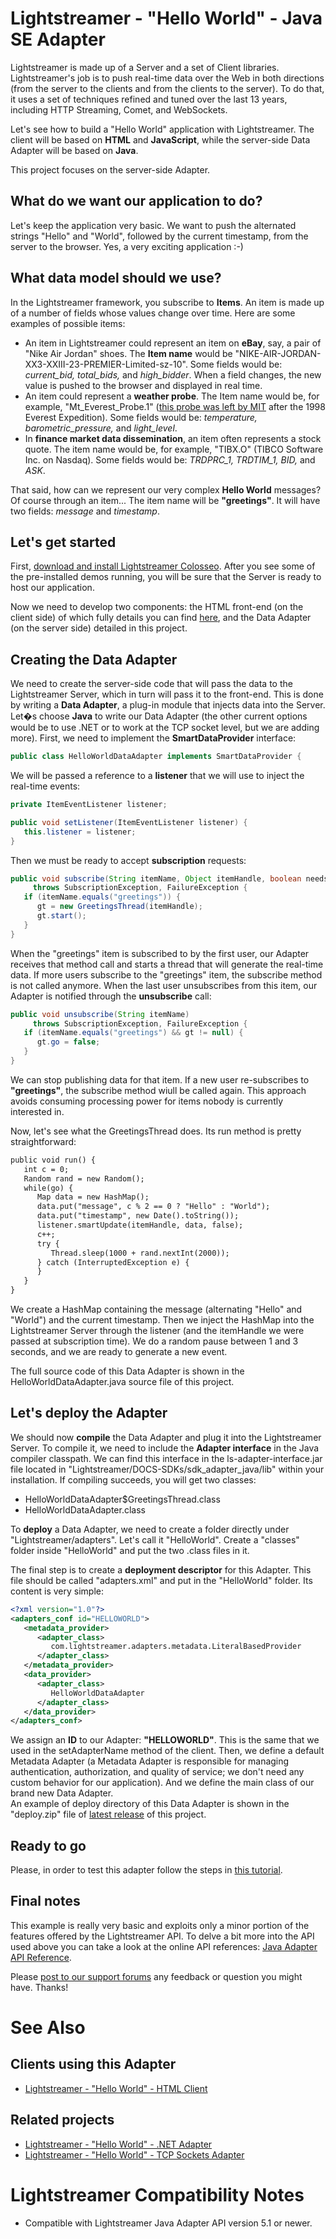 # Lightstreamer - "Hello World" - Java SE Adapter #

Lightstreamer is made up of a Server and a set of Client libraries. Lightstreamer's job is to push real-time data over the Web in both directions (from the server to the clients and from the clients to the server). To do that, it uses a set of techniques refined and tuned over the last 13 years, including HTTP Streaming, Comet, and WebSockets.<br>

Let's see how to build a "Hello World" application with Lightstreamer. The client will be based on <b>HTML</b> and <b>JavaScript</b>, while the server-side Data Adapter will be based on <b>Java</b>.<br>

This project focuses on the server-side Adapter.

## What do we want our application to do? ##

Let's keep the application very basic. We want to push the alternated strings "Hello" and "World", followed by the current timestamp, from the server to the browser. Yes, a very exciting application :-)

## What data model should we use? ##

In the Lightstreamer framework, you subscribe to <b>Items</b>. An item is made up of a number of fields whose values change over time. Here are some examples of possible items:

* An item in Lightstreamer could represent an item on <b>eBay</b>, say, a pair of "Nike Air Jordan" shoes. The <b>Item name</b> would be "NIKE-AIR-JORDAN-XX3-XXIII-23-PREMIER-Limited-sz-10". Some fields would be: <i>current_bid, total_bids,</i> and <i>high_bidder</i>. When a field changes, the new value is pushed to the browser and displayed in real time.
* An item could represent a <b>weather probe</b>. The Item name would be, for example, "Mt_Everest_Probe.1" ([this probe was left by MIT](http://web.media.mit.edu/%7Efletcher/argos/weather-probes.html) after the 1998 Everest Expedition). Some fields would be: <i>temperature, barometric_pressure,</i> and <i>light_level</i>.
* In <b>finance market data dissemination</b>, an item often represents a stock quote. The item name would be, for example, "TIBX.O" (TIBCO Software Inc. on Nasdaq). Some fields would be: <i>TRDPRC_1, TRDTIM_1, BID,</i> and <i>ASK</i>.

That said, how can we represent our very complex <b>Hello World</b> messages? Of course through an item... The item name will be <b>"greetings"</b>. It will have two fields: <i>message</i> and <i>timestamp</i>.

## Let's get started ##

First, [download and install Lightstreamer Colosseo](http://www.lightstreamer.com/download). After you see some of the pre-installed demos running, you will be sure that the Server is ready to host our application.<br>

Now we need to develop two components: the HTML front-end (on the client side) of which fully details you can find [here](https://github.com/Weswit/Lightstreamer-example-HelloWorld-client-javascript), and the Data Adapter (on the server side) detailed in this project.

## Creating the Data Adapter ##

We need to create the server-side code that will pass the data to the Lightstreamer Server, which in turn will pass it to the front-end. This is done by writing a <b>Data Adapter</b>, a plug-in module that injects data into the Server. Let�s choose <b>Java</b> to write our Data Adapter (the other current options would be to use .NET or to work at the TCP socket level, but we are adding more).
First, we need to implement the <b>SmartDataProvider</b> interface:

```java
public class HelloWorldDataAdapter implements SmartDataProvider {
```

We will be passed a reference to a <b>listener</b> that we will use to inject the real-time events:

```java
private ItemEventListener listener;

public void setListener(ItemEventListener listener) {
   this.listener = listener;
}
```

Then we must be ready to accept <b>subscription</b> requests:

```java
public void subscribe(String itemName, Object itemHandle, boolean needsIterator)
     throws SubscriptionException, FailureException {
   if (itemName.equals("greetings")) {
      gt = new GreetingsThread(itemHandle);
      gt.start();
   }
}
```

When the "greetings" item is subscribed to by the first user, our Adapter receives that method call and starts a thread that will generate the real-time data. If more users subscribe to the "greetings" item, the subscribe method is not called anymore. When the last user unsubscribes from this item, our Adapter is notified through the <b>unsubscribe</b> call:

```java
public void unsubscribe(String itemName)
     throws SubscriptionException, FailureException {
   if (itemName.equals("greetings") && gt != null) {
      gt.go = false;
   }
}
```

We can stop publishing data for that item. If a new user re-subscribes to <b>"greetings"</b>, the subscribe method wiull be called again. This approach avoids consuming processing power for items nobody is currently interested in.

Now, let's see what the GreetingsThread does. Its run method is pretty straightforward:

```html
public void run() {
   int c = 0;
   Random rand = new Random();
   while(go) {
      Map data = new HashMap();
      data.put("message", c % 2 == 0 ? "Hello" : "World");
      data.put("timestamp", new Date().toString());
      listener.smartUpdate(itemHandle, data, false);
      c++;
      try {
         Thread.sleep(1000 + rand.nextInt(2000));
      } catch (InterruptedException e) {
      }
   }
}
```

We create a HashMap containing the message (alternating "Hello" and "World") and the current timestamp. Then we inject the HashMap into the Lightstreamer Server through the listener (and the itemHandle we were passed at subscription time). We do a random pause between 1 and 3 seconds, and we are ready to generate a new event.

The full source code of this Data Adapter is shown in the HelloWorldDataAdapter.java source file of this project.

## Let's deploy the Adapter ##

We should now <b>compile</b> the Data Adapter and plug it into the Lightstreamer Server. To compile it, we need to include the <b>Adapter interface</b> in the Java compiler classpath. We can find this interface in the ls-adapter-interface.jar file located in "Lightstreamer/DOCS-SDKs/sdk_adapter_java/lib" within your installation. If compiling succeeds, you will get two classes:

- HelloWorldDataAdapter$GreetingsThread.class
- HelloWorldDataAdapter.class

To <b>deploy</b> a Data Adapter, we need to create a folder directly under "Lightstreamer/adapters". Let's call it "HelloWorld". Create a "classes" folder inside "HelloWorld" and put the two .class files in it.

The final step is to create a <b>deployment descriptor</b> for this Adapter. This file should be called "adapters.xml" and put in the "HelloWorld" folder. Its content is very simple:

```xml
<?xml version="1.0"?>
<adapters_conf id="HELLOWORLD">
   <metadata_provider>
      <adapter_class>
         com.lightstreamer.adapters.metadata.LiteralBasedProvider
      </adapter_class>
   </metadata_provider>
   <data_provider>
      <adapter_class>
         HelloWorldDataAdapter
      </adapter_class>
   </data_provider>
</adapters_conf>
```

We assign an <b>ID</b> to our Adapter: <b>"HELLOWORLD"</b>. This is the same that we used in the setAdapterName method of the client. Then, we define a default Metadata Adapter (a Metadata Adapter is responsible for managing authentication, authorization, and quality of service; we don't need any custom behavior for our application). And we define the main class of our brand new Data Adapter.<br>
An example of deploy directory of this Data Adapter is shown in the "deploy.zip" file of [latest release](https://github.com/Weswit/Lightstreamer-example-HelloWorld-adapter-java/releases) of this project.

## Ready to go ##

Please, in order to test this adapter follow the steps in [this tutorial](https://github.com/Weswit/Lightstreamer-example-HelloWorld-client-javascript).

## Final notes ##

This example is really very basic and exploits only a minor portion of the features offered by the Lightstreamer API. To delve a bit more into the API used above you can take a look at the online API references: [Java Adapter API Reference](http://www.lightstreamer.com/docs/adapter_java_api/index.html).

Please [post to our support forums](forums.lightstreamer.com) any feedback or question you might have. Thanks!

# See Also #

## Clients using this Adapter ##

* [Lightstreamer - "Hello World" - HTML Client](https://github.com/Weswit/Lightstreamer-example-HelloWorld-client-javascript)

## Related projects ##

* [Lightstreamer - "Hello World" - .NET Adapter](https://github.com/Weswit/Lightstreamer-example-HelloWorld-adapter-dotnet)
* [Lightstreamer - "Hello World" - TCP Sockets Adapter](https://github.com/Weswit/Lightstreamer-example-HelloWorld-adapter-socket)

# Lightstreamer Compatibility Notes #

- Compatible with Lightstreamer Java Adapter API version 5.1 or newer.
